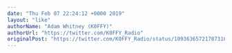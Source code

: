 ```yaml
---
date: "Thu Feb 07 22:24:12 +0000 2019"
layout: "like"
authorName: "Adam Whitney (K0FFY)"
authorUrl: "https://twitter.com/K0FFY_Radio"
originalPost: "https://twitter.com/K0FFY_Radio/status/1093636572178731008"
---
```


